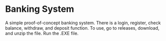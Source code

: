 # Banking System
A simple proof-of-concept banking system. There is a login, register, check balance, withdraw, and deposit function.
To use, go to releases, download, and unzip the file. Run the .EXE file.
